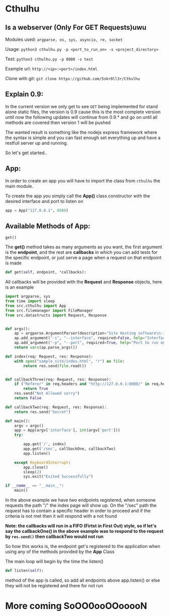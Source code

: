 # Cthulhu
## Is a webserver (Only For GET Requests)uwu

Modules used: `argparse, os, sys, asyncio, re, socket`

Usage: `python3 cthulhu.py -p <port_to_run_on> -s <project_directory>`

Test: `python3 cthulhu.py -p 8000 -s test`

Example url: `http://<ip>:<port>/index.html`

Clone with git: `git clone https://github.com/5skr0ll3r/Cthulhu`


## Explain 0.9:
In the current version we only get to see
`GET` being implemented for stand alone static
files, the version is 0.9 cause this is the 
most complete version until now the following 
updates will continue from 0.9.* and go on
until all methods are covered then version 1 will
be pushed 

The wanted result is something like the nodejs express framework
where the syntax is simple and you can fast enough set everything up
and have a restfull server up and running.

So let's get started..

## App:

In order to create an app you will have to import the class
from `cthulhu` the main module.

To create the app you simply call the __App()__ class constructor
with the desired interface and port to listen on 

```python
app = App("127.0.0.1", 8080)
```

## Available Methods of App:

`get()`

The __get()__ method takes as many arguments as you want, the first argument is the __endpoint__, and the rest are __callbacks__ 
in which you can add tests for the specific endpoint, or just serve a page when a request on that endpoint is made
```python
def get(self, endpoint, *callbacks):
```

All callbacks will be provided with the __Request__ and __Response__  objects, here is an example
```python
import argparse, sys
from time import sleep
from src.cthulhu import App
from src.filemanager import FileManager
from src.datastructs import Request, Response


def args():
	ap = argparse.ArgumentParser(description="Site Hosting software\n-i interface to listen on\n-p port to listen on\n")
	ap.add_argument("-i", "--interface", required=False, help="Interface to run on")
	ap.add_argument("-p", "--port", required=True, help="Port to run on")
	return vars(ap.parse_args())

def index(req: Request, res: Response):
	with open("sample_site/index.html", "r") as file:
		return res.send(file.read())


def callbackThree(req: Request, res: Response):
	if ("Referer" in req.headers and "http://127.0.0.1:8000/" in req.headers["Referer"]):
		return True
	res.send("Not Allowed sorry")
	return False

def callbackTwo(req: Request, res: Response):
	return res.send("Secret")

def main():
	argv = args()
	app = App(argv['interface'], int(argv['port']))
	try:

		app.get('/', index)
		app.get('/sec', callbackOne, callbackTwo)
		app.listen()

	except KeyboardInterrupt:
		app.close()
		sleep(2)
		sys.exit("Exited Successfully")

if __name__ == "__main__":
	main()
```

In the above example we have two endpoints registered, when someone requests the path "/"
the index page will show up. On the "/sec" path the request has to contain a specific header
in order to proceed and if the criteria is not met then it will respond with a not found

__Note: the callbacks will run in a FIFO (Firtst in First Out) style, so if let's say the callbackOne() in the above example 
was to respond to the request by `res.send()` then callbackTwo would not run__

So how this works is, the endpoint get's registered to the application
when using any of the methods provided by the __App__ Class

The main loop will begin by the time the listen()
```python
def listen(self):
```
 method of the app 
is called, so add all endpoints above app.listen() or else they 
will not be registered and there for not run


# More coming SoOO0ooOOooooN



